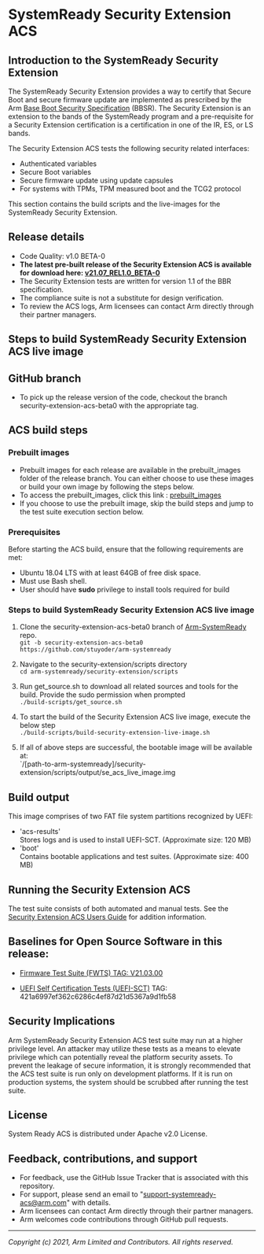 # SystemReady Security Extension ACS

## Introduction to the SystemReady Security Extension

The SystemReady Security Extension provides a way to certify that Secure Boot and secure firmware update are implemented as prescribed by the Arm [Base Boot Security Specification](https://developer.arm.com/documentation/den0107/latest) (BBSR).  The Security Extension is an extension to the bands of the SystemReady program and a pre-requisite for a Security Extension certification is a certification in one of the IR, ES, or LS bands.

The Security Extension ACS tests the following security related interfaces:
* Authenticated variables
* Secure Boot variables
* Secure firmware update using update capsules
* For systems with TPMs, TPM measured boot and the TCG2 protocol

This section contains the build scripts and the live-images for the SystemReady Security Extension.

## Release details
 - Code Quality: v1.0 BETA-0
 - **The latest pre-built release of the Security Extension ACS is available for download here: [v21.07_REL1.0_BETA-0](https://github.com/stuyoder/arm-systemready/tree/security-extension-acs-beta0/security-extension/prebuilt_images/v21.07_REL1.0_BETA-0)**
 - The Security Extension tests are written for version 1.1 of the BBR specification.
 - The compliance suite is not a substitute for design verification.
 - To review the ACS logs, Arm licensees can contact Arm directly through their partner managers.


## Steps to build SystemReady Security Extension ACS live image

## GitHub branch
- To pick up the release version of the code, checkout the branch security-extension-acs-beta0 with the appropriate tag.

## ACS build steps

### Prebuilt images
- Prebuilt images for each release are available in the prebuilt_images folder of the release branch. You can either choose to use these images or build your own image by following the steps below.
- To access the prebuilt_images, click this link : [prebuilt_images](https://github.com/stuyoder/arm-systemready/tree/security-extension-acs-beta0/security-extension/prebuilt_images/v21.07_REL1.0_BETA-0)
- If you choose to use the prebuilt image, skip the build steps and jump to the test suite execution section below.

### Prerequisites
Before starting the ACS build, ensure that the following requirements are met:
 - Ubuntu 18.04 LTS with at least 64GB of free disk space.
 - Must use Bash shell.
 - User should have **sudo** privilege to install tools required for build

### Steps to build SystemReady Security Extension ACS live image
1. Clone the security-extension-acs-beta0 branch of  [Arm-SystemReady](https://github.com/stuyoder/arm-systemready) repo. <br />
 `git -b security-extension-acs-beta0 https://github.com/stuyoder/arm-systemready`

2. Navigate to the security-extension/scripts directory <br />
 `cd arm-systemready/security-extension/scripts`

3. Run get_source.sh to download all related sources and tools for the build. Provide the sudo permission when prompted <br />
 `./build-scripts/get_source.sh` <br />

4. To start the build of the Security Extension ACS live image, execute the below step <br />
 `./build-scripts/build-security-extension-live-image.sh`

5. If all of above steps are successful, the bootable image will be available at: <br />
 `/[path-to-arm-systemready]/security-extension/scripts/output/se_acs_live_image.img

## Build output
This image comprises of two FAT file system partitions recognized by UEFI: <br />
- 'acs-results' <br />
  Stores logs and is used to install UEFI-SCT. (Approximate size: 120 MB) <br/>
- 'boot' <br />
  Contains bootable applications and test suites. (Approximate size: 400 MB)

## Running the Security Extension ACS
The test suite consists of both automated and manual tests.  See the [Security Extension ACS Users Guide](./security_extension_users_guide.md) for addition information.

## Baselines for Open Source Software in this release:

- [Firmware Test Suite (FWTS) TAG: V21.03.00](http://kernel.ubuntu.com/git/hwe/fwts.git)

- [UEFI Self Certification Tests (UEFI-SCT)](https://github.com/tianocore/edk2-test) TAG: 421a6997ef362c6286c4ef87d21d5367a9d1fb58


## Security Implications
Arm SystemReady Security Extension ACS test suite may run at a higher privilege level. An attacker may utilize these tests as a means to elevate privilege which can potentially reveal the platform security assets. To prevent the leakage of secure information, it is strongly recommended that the ACS test suite is run only on development platforms. If it is run on production systems, the system should be scrubbed after running the test suite.

## License
System Ready ACS is distributed under Apache v2.0 License.

## Feedback, contributions, and support

 - For feedback, use the GitHub Issue Tracker that is associated with this repository.
 - For support, please send an email to "support-systemready-acs@arm.com" with details.
 - Arm licensees can contact Arm directly through their partner managers.
 - Arm welcomes code contributions through GitHub pull requests.

--------------

*Copyright (c) 2021, Arm Limited and Contributors. All rights reserved.*
